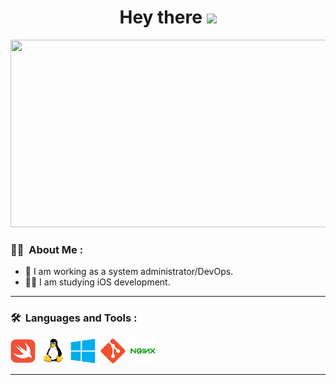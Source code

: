 <h1 align="center">Hey there <img src="https://media.giphy.com/media/hvRJCLFzcasrR4ia7z/giphy.gif" width="40"></h1>

<p align="center"><img src="https://media.giphy.com/media/dWesBcTLavkZuG35MI/giphy.gif" width="600" height="300"  /></p>

### :man_technologist: &nbsp;About Me :
- 💼 I am working as a system administrator/DevOps.
- 👨‍🎓 I am studying iOS development.
---

### 🛠 &nbsp;Languages and Tools :

<p>
<img src="https://github.com/devicons/devicon/blob/master/icons/swift/swift-original.svg" title="swift" **alt="swift" width="40" height="40"/>&nbsp;
<img src="https://github.com/devicons/devicon/blob/master/icons/linux/linux-original.svg" title="linux" **alt="linux" width="40" height="40"/>&nbsp;
<img src="https://github.com/devicons/devicon/blob/master/icons/windows8/windows8-original.svg" title="windows" **alt="windows" width="40" height="40"/>&nbsp;
<img src="https://github.com/devicons/devicon/blob/master/icons/git/git-original.svg" title="Git" **alt="Git" width="40" height="40"/>&nbsp;
<img src="https://github.com/devicons/devicon/blob/master/icons/nginx/nginx-original.svg" title="nginx" **alt="nginx" width="40" height="40"/>&nbsp;
</p>

---
